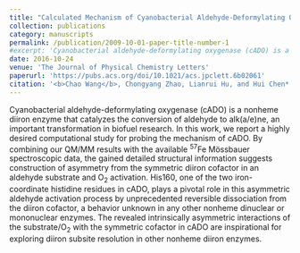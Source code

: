 ```yaml
---
title: "Calculated Mechanism of Cyanobacterial Aldehyde-Deformylating Oxygenase: Asymmetric Aldehyde Activation by a Symmetric Diiron Cofactor"
collection: publications
category: manuscripts
permalink: /publication/2009-10-01-paper-title-number-1
#excerpt: 'Cyanobacterial aldehyde-deformylating oxygenase (cADO) is a nonheme diiron enzyme that catalyzes the conversion of aldehyde to alk(a/e)ne, an important transformation in biofuel research. In this work, we report a highly desired computational study for probing the mechanism of cADO. By combining our QM/MM results with the available <sup>57</sup>Fe Mössbauer spectroscopic data, the gained detailed structural information suggests construction of asymmetry from the symmetric diiron cofactor in an aldehyde substrate and O<sub>2</sub> activation. His160, one of the two iron-coordinate histidine residues in cADO, plays a pivotal role in this asymmetric aldehyde activation process by unprecedented reversible dissociation from the diiron cofactor, a behavior unknown in any other nonheme dinuclear or mononuclear enzymes. The revealed intrinsically asymmetric interactions of the substrate/O<sub>2</sub> with the symmetric cofactor in cADO are inspirational for exploring diiron subsite resolution in other nonheme diiron enzymes.'
date: 2016-10-24
venue: 'The Journal of Physical Chemistry Letters'
paperurl: 'https://pubs.acs.org/doi/10.1021/acs.jpclett.6b02061'
citation: '<b>Chao Wang</b>, Chongyang Zhao, Lianrui Hu, and Hui Chen*. <i>J. Phys. Chem. Lett.</i> <b>2016</b>, 7(21), 4427-4432'
---
```

Cyanobacterial aldehyde-deformylating oxygenase (cADO) is a nonheme diiron enzyme that catalyzes the conversion of aldehyde to alk(a/e)ne, an important transformation in biofuel research. In this work, we report a highly desired computational study for probing the mechanism of cADO. By combining our QM/MM results with the available <sup>57</sup>Fe Mössbauer spectroscopic data, the gained detailed structural information suggests construction of asymmetry from the symmetric diiron cofactor in an aldehyde substrate and O<sub>2</sub> activation. His160, one of the two iron-coordinate histidine residues in cADO, plays a pivotal role in this asymmetric aldehyde activation process by unprecedented reversible dissociation from the diiron cofactor, a behavior unknown in any other nonheme dinuclear or mononuclear enzymes. The revealed intrinsically asymmetric interactions of the substrate/O<sub>2</sub> with the symmetric cofactor in cADO are inspirational for exploring diiron subsite resolution in other nonheme diiron enzymes.
